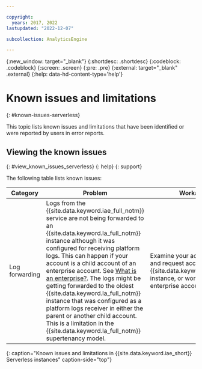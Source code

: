 ```yaml
---

copyright:
  years: 2017, 2022
lastupdated: "2022-12-07"

subcollection: AnalyticsEngine

---
```



{:new_window: target="_blank"}
{:shortdesc: .shortdesc}
{:codeblock: .codeblock}
{:screen: .screen}
{:pre: .pre}
{:external: target="_blank" .external}
{:help: data-hd-content-type='help'}

# Known issues and limitations
{: #known-issues-serverless}

This topic lists known issues and limitations that have been identified or were reported by users in error reports.

## Viewing the known issues
{: #view_known_issues_serverless}
{: help}
{: support}

The following table lists known issues:

| Category | Problem |  Workaround |
|---------|---------|------------|
| Log forwarding | Logs from the {{site.data.keyword.iae_full_notm}} service are not being forwarded to an {{site.data.keyword.la_full_notm}} instance although it was configured for receiving platform logs. This can happen if your account is a child account of an enterprise account. See [What is an enterprise?](/docs/account?topic=account-what-is-enterprise). The logs might be getting forwarded to the oldest {{site.data.keyword.la_full_notm}} instance that was configured as a platform logs receiver in either the parent or another child account. This is a limitation in the {{site.data.keyword.la_full_notm}} supertenancy model. | Examine your account hierarchy and request access to the {{site.data.keyword.la_full_notm}} instance, or work with a non-enterprise account. |
{: caption="Known issues and limitations in {{site.data.keyword.iae_short}} Serverless instances" caption-side="top"}

